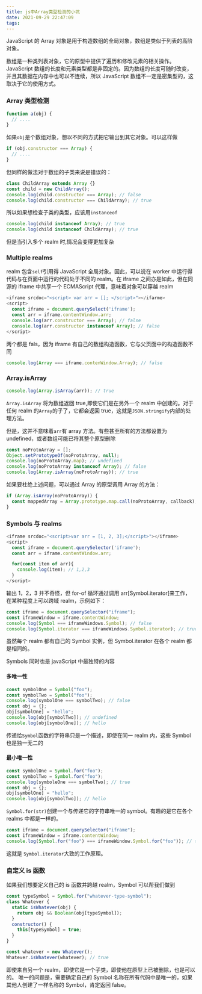 ```yaml
---
title: js中Array类型检测的小坑
date: 2021-09-29 22:47:09
tags:
---
```


JavaScript 的 Array 对象是用于构造数组的全局对象，数组是类似于列表的高阶对象。

数组是一种类列表对象，它的原型中提供了遍历和修改元素的相关操作。JavaScript 数组的长度和元素类型都是非固定的。因为数组的长度可随时改变，并且其数据在内存中也可以不连续，所以 JavaScript 数组不一定是密集型的，这取决于它的使用方式。

### Array 类型检测

```javascript
function a(obj) {
  // ....
}
```

如果`obj`是个数组对象，想以不同的方式把它输出到其它对象。可以这样做

```javascript
if (obj.constructor === Array) {
  // ....
}
```

但同样的做法对于数组的子类来说是错误的：

```javascript
class ChildArray extends Array {}
const child = new ChildArray();
console.log(child.constructor === Array); // false
console.log(child.constructor === ChildArray); // true
```

所以如果想检查子类的类型，应该用`instanceof`

```javascript
console.log(child instanceof Array); // true
console.log(child instanceof ChildArray); // true
```

但是当引入多个 realm 时,情况会变得更加复杂

### Multiple realms

realm 包含`self`引用得 JavaScript 全局对象。因此，可以说在 worker 中运行得代码与在页面中运行的代码处于不同的 realm。在 iframe 之间亦是如此，但在同源的 iframe 中共享一个 ECMAScript 代理，意味着对象可以穿越 realm

```javascript
<iframe srcdoc="<script> var arr = []; </script>"></ifarme>
<script>
  const iframe = document.querySelect('iframe');
  const arr = iframe.contentWindow.arr;
  console.log(arr.constructor === Array); // false
  console.log(arr.constructor instanceof Array); // false
</script>
```

两个都是 fals，因为 iframe 有自己的数组构造函数，它与父页面中的构造函数不同

```javascript
console.log(Array === iframe.contenWindow.Array); // false
```

### Array.isArray

```javascript
console.log(Array.isArray(arr)); // true
```

`Array.isArray` 将为数组返回 true,即使它们是在另外一个 realm 中创建的。对于任何 realm 的`Array`的子了，它都会返回 true，这就是`JSON.stringify`内部的处理方法。

但是，这并不意味着`arr`有 array 方法。有些甚至所有的方法都设置为 undefined，或者数组可能已将其整个原型删除

```javascript
const noProtoArray = [];
Object.setPrototypeOf(noProtoArray, null);
console.log(noProtoArray.map); // undefined
console.log(noProtoArray instanceof Array); // false
console.log(Array.isArray(noProtoArray)); // true
```

如果要杜绝上述问题，可以通过 Array 的原型调用 Array 的方法：

```javascript
if (Array.isArray(noProtoArray)) {
  const mappedArray = Array.prototype.map.call(noProtoArray, callback);
}
```

### Symbols 与 realms

```javascript
<iframe srcdoc="<script>var arr = [1, 2, 3];</script>"></iframe>
<script>
  const iframe = document.querySelector('iframe');
  const arr = iframe.contentWindow.arr;

  for(const item of arr){
    console.log(item); // 1,2,3
  }
</script>
```

输出 1，2，3 并不奇怪，但 for-of 循环通过调用 arr[Symbol.iterator]来工作，在某种程度上可以跨域 realm，示例如下：

```javascript
const iframe = document.querySelector("iframe");
const iframeWindow = iframe.contentWindow;
console.log(Symbol === iframeWindows.Symbol); // false
console.log(Symbol.iterator === iframeWindows.Symbol.iterator); // true
```

虽然每个 realm 都有自己的 Symbol 实例，但 Symbol.iterator 在各个 realm 都是相同的。

Symbols 同时也是 javaScript 中最独特的内容

#### 多唯一性

```javascript
const symbolOne = Symbol("foo");
const symbolTwo = Symbol("foo");
console.log(symbolOne === symbolTwo); // false
const obj = {};
obj[symbolOne] = "hello";
console.log(obj[symbolTwo]); // undefined
console.log(obj[symbolOne]); // hello
```

传递给`Symbol`函数的字符串只是一个描述，即使在同一 realm 内，这些 Symbol 也是独一无二的

#### 最小唯一性

```javascript
const symbolOne = Symbol.for("foo");
const symbolTwo = Symbol.for("foo");
console.log(symboleOne === symbolTwo); // true
const obj = {};
obj[symbolOne] = "hello";
console.log(obj[symbolTwo]); // hello
```

`Symbol.for(str)`创建一个与传递它的字符串唯一的 symbol。有趣的是它在各个 realms 中都是一样的。

```javascript
const iframe = document.querySelector("iframe");
const iframeWindow = iframe.contentWindow;
console.log(Symbol.for("foo") === iframeWindow.Symbol.for("foo")); // true
```

这就是 `Symbol.iterator`大致的工作原理。

### 自定义 is 函数

如果我们想要定义自己的 is 函数并跨越 realm，Symbol 可以帮我们做到

```javascript
const typeSymbol = Symbol.for("whatever-type-symbol");
class Whatever {
  static isWhatever(obj) {
    return obj && Boolean(obj[typeSymbol]);
  }
  constructor() {
    this[typeSymbol] = true;
  }
}

const whatever = new Whatever();
Whatever.isWhatever(whatever); // true
```

即使来自另一个 realm，即使它是一个子类，即使他在原型上已被删除，也是可以的。
唯一的问题是，需要确定自己的 Symbol 名称在所有代码中是唯一的，如果其他人创建了一样名称的 Symbol，肯定返回 false。
